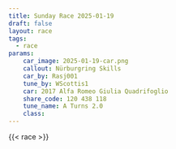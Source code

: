```yaml
---
title: Sunday Race 2025-01-19
draft: false
layout: race
tags:
  - race
params:
    car_image: 2025-01-19-car.png
    callout: Nürburgring Skills
    car_by: Rasj001
    tune_by: WScottis1
    car: 2017 Alfa Romeo Giulia Quadrifoglio
    share_code: 120 438 118
    tune_name: A Turns 2.0
    class: 
---
```


{{< race >}}
